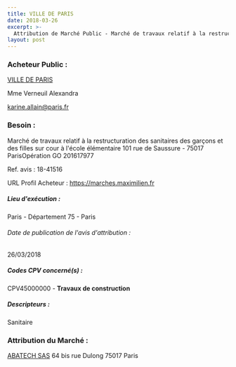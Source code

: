 ```yaml
---
title: VILLE DE PARIS
date: 2018-03-26
excerpt: >-
  Attribution de Marché Public - Marché de travaux relatif à la restructuration des sanitaires des garçons et des filles sur cour à l'école élémentaire 101 rue de Saussure - 75017 ParisOpération GO 201617977
layout: post
---
```


### Acheteur Public : 
<a href="/acheteur-33/siren-217500016"> VILLE DE PARIS</a><br/>

Mme Verneuil Alexandra

karine.allain@paris.fr



### Besoin :

Marché de travaux relatif à la restructuration des sanitaires des garçons et des filles sur cour à l'école élémentaire 101 rue de Saussure - 75017 ParisOpération GO 201617977

Ref. avis : 18-41516

URL Profil Acheteur : https://marches.maximilien.fr

##### Lieu d'exécution :

Paris - Département 75 - Paris

###### Date de publication de l'avis d'attribution : 
26/03/2018

##### Codes CPV concerné(s) :
CPV45000000 - **Travaux de construction** <br/>

##### Descripteurs :
Sanitaire <br/>

### Attribution du Marché :
<a href="/entreprise-263/siren-480808377"> ABATECH SAS</a>    64 bis rue Dulong 75017 Paris <br/>
